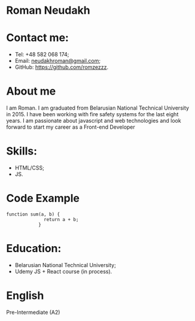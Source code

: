 # Roman Neudakh
# Contact me:
- Tel: +48 582 068 174;
- Email: neudakhroman@gmail.com;
- GitHub: https://github.com/romzezzz.

# About me
I am Roman. I am graduated from Belarusian National Technical University in 2015.
I have been working with fire safety systems for the last eight years. 
I am passionate about javascript and web technologies and look forward to start my career as a Front-end Developer

# Skills:
- HTML/CSS;
- JS.

# Code Example
```
function sum(a, b) {
              return a + b;
            } 
```

# Education:
- Belarusian National Technical University;
- Udemy JS + React course (in process).

# English
Pre-Intermediate (A2)